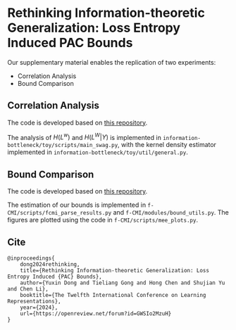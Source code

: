 # Rethinking Information-theoretic Generalization: Loss Entropy Induced PAC Bounds

Our supplementary material enables the replication of two experiments:
* Correlation Analysis
* Bound Comparison

## Correlation Analysis

The code is developed based on [this repository](https://github.com/xu-ji/information-bottleneck).

The analysis of $H(L^w)$ and $H(L^W|Y)$ is implemented in `information-bottleneck/toy/scripts/main_swag.py`, with the kernel density estimator implemented in `information-bottleneck/toy/util/general.py`.

## Bound Comparison

The code is developed based on [this repository](https://github.com/hrayrhar/f-CMI).

The estimation of our bounds is implemented in `f-CMI/scripts/fcmi_parse_results.py` and `f-CMI/modules/bound_utils.py`. The figures are plotted using the code in `f-CMI/scripts/mee_plots.py`.

## Cite

```
@inproceedings{
	dong2024rethinking,
	title={Rethinking Information-theoretic Generalization: Loss Entropy Induced {PAC} Bounds},
	author={Yuxin Dong and Tieliang Gong and Hong Chen and Shujian Yu and Chen Li},
	booktitle={The Twelfth International Conference on Learning Representations},
	year={2024},
	url={https://openreview.net/forum?id=GWSIo2MzuH}
}
```